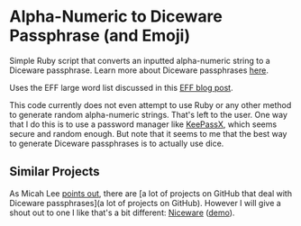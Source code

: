 # Alpha-Numeric to Diceware Passphrase (and Emoji)

Simple Ruby script that converts an inputted alpha-numeric string to a Diceware passphrase. Learn more about Diceware passphrases [here](https://theintercept.com/2015/03/26/passphrases-can-memorize-attackers-cant-guess/).

Uses the EFF large word list discussed in this [EFF blog post](https://www.eff.org/deeplinks/2016/07/new-wordlists-random-passphrases).

This code currently does not even attempt to use Ruby or any other method to generate random alpha-numeric strings. That's left to the user. One way that I do this is to use a password manager like [KeePassX](https://www.keepassx.org/), which seems secure and random enough. But note that it seems to me that the best way to generate Diceware passphrases is to actually use dice.

## Similar Projects

As Micah Lee [points out](https://theintercept.com/2015/03/26/passphrases-can-memorize-attackers-cant-guess/), there are [a lot of projects on GitHub that deal with Diceware passphrases](a lot of projects on GitHub). However I will give a shout out to one I like that's a bit different: [Niceware](https://github.com/diracdeltas/niceware) ([demo](https://diracdeltas.github.io/niceware/)).
